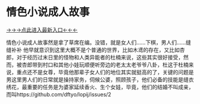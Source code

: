 # 情色小说成人故事

<a href="https://h8t8.top ">→→→点此进入最新入口←←←</a>


情色小说成人故事然是拿了草席在编。没错，就是女人们……下棋，男人们……缝缝补补 他早就意识到这里大概不是个普通的世界，比如木鸢的存在，又比如杏郎，对于经历过末日里的怪物和人类异能者的杜楠来说，这些其实很好接受，然而，被杏郎带到村口和其他小娃玩顺便听旁边的老太太老爷爷八卦，杜这于杜楠来说，重点还不是女尊，毕竟他那辈子女人们的地位其实就挺高的了，关键的问题是男这里男人们的日常就是操持家务，伺候公婆，照顾孩子，他们必备的技能是缝衣绣花，最重要的任务是为婆家延续香火、生个女娃，毕竟，他们的结婚不叫成亲，而叫https://github.com/dftyo/lopij/issues/2
